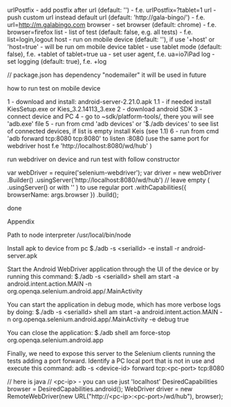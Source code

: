 
urlPostfix - add postfix after url (default: '') - f.e. urlPostfix=?tablet=1
url - push custom url instead default url (default: 'http://gala-bingo/') - f.e. url=http://m.galabingo.com
browser - set browser (default: chrome) - f.e. browser=firefox
list - list of test (default: false, e.g. all tests) - f.e. list=login,logout
host - run on mobile device (default: ''), if use '+host' or 'host=true' - will be run om mobile device
tablet - use tablet mode (default: false), f.e. +tablet of tablet=true
ua - set user agent, f.e. ua=io7iPad
log - set logging (default: true), f.e. +log


// package.json has dependency "nodemailer" it will be used in future

how to run test on mobile device

1 - download and install: android-server-2.21.0.apk
1.1 - if needed install KiesSetup.exe or Kies_3.2.14113_3.exe
2 - download android SDK
3 - connect device and PC
4 - go to ~sdk/platform-tools/, there you will see 'adb.exe' file
5 - run from cmd 'adb devices' or '$./adb devices' to see list of connected devices, if list is empty install Keis (see 1.1)
6 - run from cmd 'adb forward tcp:8080 tcp:8080' to listen :8080 (use the same port for webdriver host f.e 'http://localhost:8080/wd/hub' )

run webdriver on device and run test with follow constructor

var webDriver = require('selenium-webdriver');
var driver = new webDriver
	.Builder()
	.usingServer('http://localhost:8080/wd/hub') // leave empty ( .usingServer() or with '' ) to use regular port
	.withCapabilities({ browserName: args.browser })
	.build();

done

Appendix

Path to node interpreter /usr/local/bin/node

Install apk to device from pc
$./adb -s \<serialId\> -e install -r  android-server.apk

Start the Android WebDriver application through the UI of the device or by running this command:
$./adb -s \<serialId\> shell am start -a android.intent.action.MAIN -n org.openqa.selenium.android.app/.MainActivity

You can start the application in debug mode, which has more verbose logs by doing:
$./adb -s \<serialId\> shell am start -a android.intent.action.MAIN -n org.openqa.selenium.android.app/.MainActivity -e debug true

You can close the application:
$./adb shell am force-stop org.openqa.selenium.android.app

Finally, we need to expose this server to the Selenium clients running the tests adding a port forward. Identify a PC local port that is not in use and execute this command:
adb -s \<device-id\> forward tcp:\<pc-port\> tcp:8080

// here is java
// \<pc-ip\> - you can use just 'localhost'
DesiredCapabilities browser = DesiredCapabilities.android();
WebDriver driver = new RemoteWebDriver(new URL("http://\<pc-ip\>:\<pc-port\>/wd/hub"), browser);
